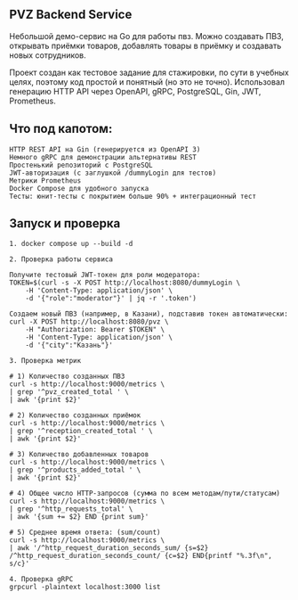 ## PVZ Backend Service

Небольшой демо-сервис на Go для работы пвз. Можно создавать ПВЗ, открывать приёмки товаров, добавлять товары в приёмку и создавать новых     сотрудников.

Проект создан как тестовое задание для стажировки, по сути в учебных целях, поэтому код простой и понятный (но это не точно). Использовал генерацию HTTP API через OpenAPI, gRPC, PostgreSQL, Gin, JWT, Prometheus.

## Что под капотом:
    HTTP REST API на Gin (генерируется из OpenAPI 3)
    Немного gRPC для демонстрации альтернативы REST
    Простенький репозиторий с PostgreSQL
    JWT-авторизация (с заглушкой /dummyLogin для тестов)
    Метрики Prometheus 
    Docker Compose для удобного запуска 
    Тесты: юнит-тесты с покрытием больше 90% + интеграционный тест

## Запуск и проверка
    1. docker compose up --build -d

    2. Проверка работы сервиса
    
    Получите тестовый JWT-токен для роли модератора:
    TOKEN=$(curl -s -X POST http://localhost:8080/dummyLogin \
        -H 'Content-Type: application/json' \
        -d '{"role":"moderator"}' | jq -r '.token')

    Создаем новый ПВЗ (например, в Казани), подставив токен автоматически:
    curl -X POST http://localhost:8080/pvz \
        -H "Authorization: Bearer $TOKEN" \
        -H 'Content-Type: application/json' \
        -d '{"city":"Казань"}'
      
    3. Проверка метрик

    # 1) Количество созданных ПВЗ
    curl -s http://localhost:9000/metrics \
    | grep '^pvz_created_total ' \
    | awk '{print $2}'
    
    # 2) Количество созданных приёмок
    curl -s http://localhost:9000/metrics \
    | grep '^reception_created_total ' \
    | awk '{print $2}'
    
    # 3) Количество добавленных товаров
    curl -s http://localhost:9000/metrics \
    | grep '^products_added_total ' \
    | awk '{print $2}'
    
    # 4) Общее число HTTP‑запросов (сумма по всем методам/пути/статусам)
    curl -s http://localhost:9000/metrics \
    | grep '^http_requests_total' \
    | awk '{sum += $2} END {print sum}'

    # 5) Среднее время ответа: (sum/count)
    curl -s http://localhost:9000/metrics \
    | awk '/^http_request_duration_seconds_sum/ {s=$2} /^http_request_duration_seconds_count/ {c=$2} END{printf "%.3f\n", s/c}'

    4. Проверка gRPC
    grpcurl -plaintext localhost:3000 list
